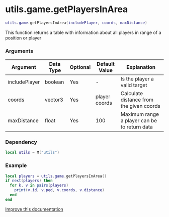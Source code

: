 # utils.game.getPlayersInArea

```lua
utils.game.getPlayersInArea(includePlayer, coords, maxDistance)
```
This function returns a table with information about all players in range of a position or player

### Arguments
| Argument      | Data Type | Optional | Default Value | Explanation |
|---------------|-----------|----------|---------------|-------------|
| includePlayer | boolean | Yes | - | Is the player a valid target |
| coords | vector3 | Yes | player coords | Calculate distance from the given coords |
| maxDistance | float | Yes | 100 | Maximum range a player can be to return data |

### Dependency
```lua
local utils = M("utils")
```

### Example
```lua
local players = utils.game.getPlayersInArea()
if next(players) then
  for k, v in pairs(players)
    print(v.id, v.ped, v.coords, v.distance)
  end
end
```

[Improve this documentation](https://github.com/esx-framework/esx-framework.github.io/blob/development/docs/es_extended2/client/functions/game/getplayersinarea.md)
